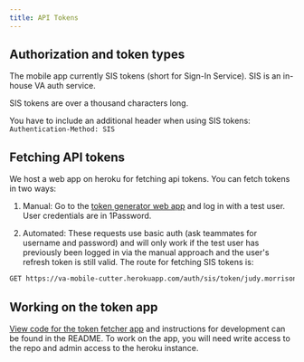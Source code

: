 ```yaml
---
title: API Tokens
---
```


## Authorization and token types

The mobile app currently SIS tokens (short for Sign-In Service). SIS is an in-house VA auth service.

SIS tokens are over a thousand characters long.

You have to include an additional header when using SIS tokens: `Authentication-Method: SIS`

## Fetching API tokens

We host a web app on heroku for fetching api tokens. You can fetch tokens in two ways:

1. Manual: Go to the [token generator web app](https://va-mobile-cutter.herokuapp.com) and log in with a test user. User credentials are in 1Password.

2. Automated: These requests use basic auth (ask teammates for username and password) and will only work if the test user has previously been logged in via the manual approach and the user's refresh token is still valid. The route for fetching SIS tokens is:

```bash
GET https://va-mobile-cutter.herokuapp.com/auth/sis/token/judy.morrison@id.me
```

## Working on the token app

[View code for the token fetcher app](https://github.com/adhocteam/va-mobile-sampleweb) and instructions for development can be found in the README. To work on the app, you will need write access to the repo and admin access to the heroku instance.
